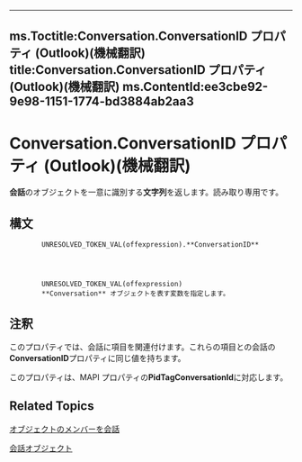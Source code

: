 

---
ms.Toctitle:Conversation.ConversationID プロパティ (Outlook)(機械翻訳)
title:Conversation.ConversationID プロパティ (Outlook)(機械翻訳)
ms.ContentId:ee3cbe92-9e98-1151-1774-bd3884ab2aa3
---
# Conversation.ConversationID プロパティ (Outlook)(機械翻訳)




**会話**のオブジェクトを一意に識別する**文字列**を返します。読み取り専用です。

## 構文

            UNRESOLVED_TOKEN_VAL(offexpression).**ConversationID**




            UNRESOLVED_TOKEN_VAL(offexpression)
            **Conversation** オブジェクトを表す変数を指定します。



## 注釈
このプロパティでは、会話に項目を関連付けます。これらの項目との会話の**ConversationID**プロパティに同じ値を持ちます。



このプロパティは、MAPI プロパティの**PidTagConversationId**に対応します。



## Related Topics

[オブジェクトのメンバーを会話](09ff1e8e-7c5a-0b1e-e8e2-e259f66f71c8.md)

[会話オブジェクト](2705d38a-ebc0-e5a7-208b-ffe1f5446b1b.md)




